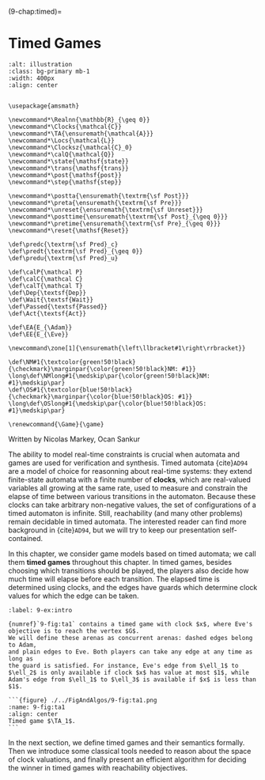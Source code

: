 (9-chap:timed)=
# Timed Games

```{image} ./../Illustrations/9.jpg
:alt: illustration
:class: bg-primary mb-1
:width: 400px
:align: center
```

```{math}

\usepackage{amsmath}
  
\newcommand*\Realnn{\mathbb{R}_{\geq 0}}
\newcommand*\Clocks{\mathcal{C}}
\newcommand*\TA{\ensuremath{\mathcal{A}}}
\newcommand*\Locs{\mathcal{L}}
\newcommand*\Clocksz{\mathcal{C}_0}
\newcommand*\calQ{\mathcal{Q}}
\newcommand*\state{\mathsf{state}}
\newcommand*\trans{\mathsf{trans}}
\newcommand*\post{\mathsf{post}}
\newcommand*\step{\mathsf{step}}

\newcommand*\postta{\ensuremath{\textrm{\sf Post}}}
\newcommand*\preta{\ensuremath{\textrm{\sf Pre}}}
\newcommand*\unreset{\ensuremath{\textrm{\sf Unreset}}}
\newcommand*\posttime{\ensuremath{\textrm{\sf Post}_{\geq 0}}}
\newcommand*\pretime{\ensuremath{\textrm{\sf Pre}_{\geq 0}}} 
\newcommand*\reset{\mathsf{Reset}}

\def\predc{\textrm{\sf Pred}_c}
\def\predt{\textrm{\sf Pred}_{\geq 0}} 
\def\predu{\textrm{\sf Pred}_u}

\def\calP{\mathcal P}
\def\calC{\mathcal C}
\def\calT{\mathcal T}
\def\Dep{\textsf{Dep}}
\def\Wait{\textsf{Wait}}
\def\Passed{\textsf{Passed}}
\def\Act{\textsf{Act}}

\def\EA{E_{\Adam}}
\def\EE{E_{\Eve}}

\newcommand\zone[1]{\ensuremath{\left\llbracket#1\right\rrbracket}}

\def\NM#1{\textcolor{green!50!black}{\checkmark}\marginpar{\color{green!50!black}NM: #1}} 
\long\def\NMlong#1{\medskip\par{\color{green!50!black}NM: #1}\medskip\par}
\def\OS#1{\textcolor{blue!50!black}{\checkmark}\marginpar{\color{blue!50!black}OS: #1}} 
\long\def\OSlong#1{\medskip\par{\color{blue!50!black}OS: #1}\medskip\par}

\renewcommand{\Game}{\game}

```


Written by Nicolas Markey, Ocan Sankur



The ability to model real-time constraints is crucial when automata
and games are used for verification and synthesis. Timed
automata {cite}`AD94` are a model of choice for reasonning about
real-time systems: they extend finite-state automata with a
finite number of **clocks**, which are real-valued variables all
growing at the same rate, used to measure and constrain the elapse of
time between various transitions in the automaton. Because these
clocks can take arbitrary non-negative values, the set of
configurations of a timed automaton is infinite. Still, reachability
(and many other problems) remain decidable in timed
automata. The interested reader can find more background
in {cite}`AD94`, but we will try to keep our presentation self-contained.

In this chapter, we consider game models based on timed automata;
we call them **timed games** throughout this chapter. In timed
games, besides choosing which transitions should be played,
the players also decide how much time will elapse before each
transition. The elapsed time is determined using clocks, and the edges have
guards which determine clock values for which the edge can be taken.

````{prf:example} NEEDS TITLE 9-ex:intro
:label: 9-ex:intro

{numref}`9-fig:ta1` contains a timed game with clock $x$, where Eve's objective is to reach the vertex $G$.
We will define these arenas as concurrent arenas: dashed edges belong to Adam,
and plain edges to Eve. Both players can take any edge at any time as long as
the guard is satisfied. For instance, Eve's edge from $\ell_1$ to $\ell_2$ is only available if clock $x$ has value at most $1$, while Adam's edge from $\ell_1$ to $\ell_3$ is available if $x$ is less than $1$.

```{figure} ./../FigAndAlgos/9-fig:ta1.png
:name: 9-fig:ta1
:align: center
Timed game $\TA_1$.
```

````

In the next section, we define timed games and their semantics formally.
Then we introduce some classical tools needed to reason
about the space of clock valuations, and finally present an efficient
algorithm for deciding the winner in timed games with reachability
objectives.












